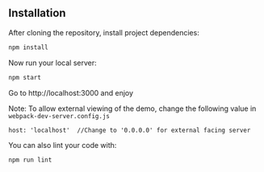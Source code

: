 ## Installation

After cloning the repository, install project dependencies:
```sh
npm install
```

Now run your local server:
```sh
npm start
```
Go to http://localhost:3000 and enjoy

Note: To allow external viewing of the demo, change the following value in `webpack-dev-server.config.js`

```
host: 'localhost'  //Change to '0.0.0.0' for external facing server
```

You can also lint your code with:

```sh
npm run lint
```